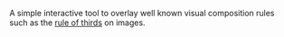A simple interactive tool to overlay well known visual composition rules such as the [rule of thirds](https://en.wikipedia.org/wiki/Rule_of_thirds) on images. 
